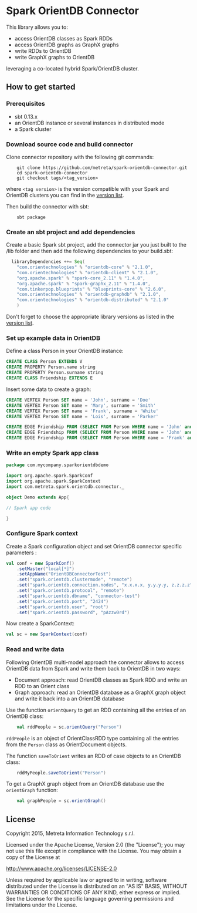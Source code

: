# Spark OrientDB Connector 

This library allows you to:

- access OrientDB classes as Spark RDDs
- access OrientDB graphs as GraphX graphs
- write RDDs to OrientDB
- write GraphX graphs to OrientDB

leveraging a co-located hybrid Spark/OrientDB cluster.

## How to get started

### Prerequisites

- sbt 0.13.x
- an OrientDB instance or several instances in distributed mode
- a Spark cluster

### Download source code and build connector

Clone connector repository with the following git commands:

```shell
	git clone https://github.com/metreta/spark-orientdb-connector.git
	cd spark-orientdb-connector
	git checkout tags/<tag_version>
```

where `<tag version>` is the version compatible with your Spark and OrientDB clusters you can find in the [version list](docs/version_list.md).

Then build the connector with sbt:

```shell
	sbt package
```

### Create an sbt project and add dependencies

Create a basic Spark sbt project, add the connector jar you just built to the /lib folder and then add the following dependencies to your build.sbt:

```scala
  libraryDependencies ++= Seq(
    "com.orientechnologies" % "orientdb-core" % "2.1.0",
    "com.orientechnologies" % "orientdb-client" % "2.1.0",
    "org.apache.spark" % "spark-core_2.11" % "1.4.0",
    "org.apache.spark" % "spark-graphx_2.11" % "1.4.0",
    "com.tinkerpop.blueprints" % "blueprints-core" % "2.6.0",
    "com.orientechnologies" % "orientdb-graphdb" % "2.1.0",
    "com.orientechnologies" % "orientdb-distributed" % "2.1.0"
    )
```
    
Don't forget to choose the appropriate library versions as listed in the [version list](docs/version_list.md).


### Set up example data in OrientDB 

Define a class Person in your OrientDB instance: 

```sql
CREATE CLASS Person EXTENDS V
CREATE PROPERTY Person.name string
CREATE PROPERTY Person.surname string
CREATE CLASS Friendship EXTENDS E
```

Insert some data to create a graph:
```sql
CREATE VERTEX Person SET name = 'John', surname = 'Doe'
CREATE VERTEX Person SET name = 'Mary', surname = 'Smith'
CREATE VERTEX Person SET name = 'Frank', surname = 'White'
CREATE VERTEX Person SET name = 'Lois', surname = 'Parker'

CREATE EDGE Friendship FROM (SELECT FROM Person WHERE name = 'John' and surname = 'Doe') TO (SELECT FROM Person WHERE name = 'Mary' and surname = 'Smith') 
CREATE EDGE Friendship FROM (SELECT FROM Person WHERE name = 'John' and surname = 'Doe') TO (SELECT FROM Person WHERE name = 'Frank' and surname = 'White')
CREATE EDGE Friendship FROM (SELECT FROM Person WHERE name = 'Frank' and surname = 'White') TO (SELECT FROM Person WHERE name = 'Lois' and surname = 'Parker')
```

### Write an empty Spark app class

```scala
package com.mycompany.sparkorientdbdemo

import org.apache.spark.SparkConf
import org.apache.spark.SparkContext
import com.metreta.spark.orientdb.connector._

object Demo extends App{

// Spark app code

}

```

 
### Configure Spark context

Create a Spark configuration object and set OrientDB connector specific parameters  :

```scala
val conf = new SparkConf()
    .setMaster("local[*]")
    .setAppName("OrientDBConnectorTest")
    .set("spark.orientdb.clustermode", "remote")
    .set("spark.orientdb.connection.nodes", "x.x.x.x, y.y.y.y, z.z.z.z") 
    .set("spark.orientdb.protocol", "remote") 
    .set("spark.orientdb.dbname", "connector-test")
    .set("spark.orientdb.port", "2424")
    .set("spark.orientdb.user", "root")
    .set("spark.orientdb.password", "pAzzw0rd")
```

Now create a SparkContext: 

```scala
val sc = new SparkContext(conf)
```

### Read and write data

Following OrientDB multi-model approach the connector allows to access OrientDB data from Spark and write them back to OrientDB in two ways:

- Document approach: read OrientDB classes as Spark RDD and write an RDD to an Orient class
- Graph approach: read an OrientDB database as a GraphX graph object and write it back into a an OrientDB database

Use the function `orientQuery` to get an RDD containing all the entries of an OrientDB class:

```scala
 	val rddPeople = sc.orientQuery("Person")
```

`rddPeople` is an object of OrientClassRDD type containing  all the entries from the `Person` class as OrientDocument objects. 

The function `saveToOrient` writes an RDD of case objects to an OrientDB class:

```scala
	rddMyPeople.saveToOrient("Person")
```

To get a GraphX graph object from an OrientDB database use the `orientGraph` function:

```scala
	val graphPeople = sc.orientGraph()
```



## License

Copyright 2015, Metreta Information Technology s.r.l.

Licensed under the Apache License, Version 2.0 (the "License"); you may not use this file except in compliance with the License. You may obtain a copy of the License at

http://www.apache.org/licenses/LICENSE-2.0

Unless required by applicable law or agreed to in writing, software distributed under the License is distributed on an "AS IS" BASIS, WITHOUT WARRANTIES OR CONDITIONS OF ANY KIND, either express or implied. See the License for the specific language governing permissions and limitations under the License.
